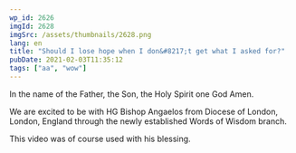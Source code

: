 ```yaml
---
wp_id: 2626
imgId: 2628
imgSrc: /assets/thumbnails/2628.png
lang: en
title: "Should I lose hope when I don&#8217;t get what I asked for?"
pubDate: 2021-02-03T11:35:12
tags: ["aa", "wow"]
---
```

<!-- page: 6 -->

<p>In the name of the Father, the Son, the Holy Spirit one God Amen.</p>
<p>We are excited to be with HG Bishop Angaelos from Diocese of London, London, England through the newly established Words of Wisdom branch.</p>
<p>This video was of course used with his blessing.</p>
<p>&nbsp;</p>
